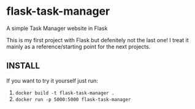 # flask-task-manager
A simple Task Manager website in Flask

This is my first project with Flask but defenitely not the last one! I treat it mainly as a reference/starting point for the next projects.

## INSTALL

If you want to try it yourself just run:
1. `docker build -t flask-task-manager .`  
2. `docker run -p 5000:5000 flask-task-manager`
